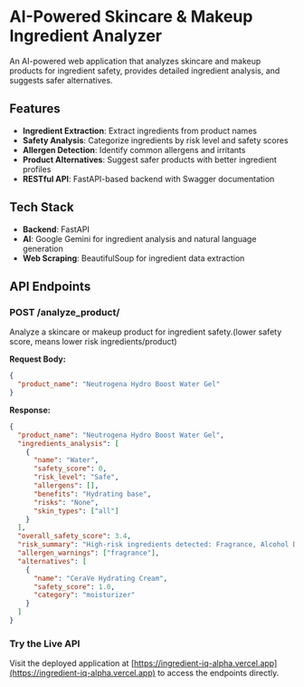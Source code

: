 # AI-Powered Skincare & Makeup Ingredient Analyzer

An AI-powered web application that analyzes skincare and makeup products for ingredient safety, provides detailed ingredient analysis, and suggests safer alternatives.

## Features

- **Ingredient Extraction**: Extract ingredients from product names
- **Safety Analysis**: Categorize ingredients by risk level and safety scores
- **Allergen Detection**: Identify common allergens and irritants
- **Product Alternatives**: Suggest safer products with better ingredient profiles
- **RESTful API**: FastAPI-based backend with Swagger documentation

## Tech Stack

- **Backend**: FastAPI
- **AI**: Google Gemini for ingredient analysis and natural language generation
- **Web Scraping**: BeautifulSoup for ingredient data extraction

## API Endpoints

### POST /analyze_product/

Analyze a skincare or makeup product for ingredient safety.(lower safety score, means lower risk ingredients/product)

**Request Body:**

```json
{
  "product_name": "Neutrogena Hydro Boost Water Gel"
}
```

**Response:**

```json
{
  "product_name": "Neutrogena Hydro Boost Water Gel",
  "ingredients_analysis": [
    {
      "name": "Water",
      "safety_score": 0,
      "risk_level": "Safe",
      "allergens": [],
      "benefits": "Hydrating base",
      "risks": "None",
      "skin_types": ["all"]
    }
  ],
  "overall_safety_score": 3.4,
  "risk_summary": "High-risk ingredients detected: Fragrance, Alcohol Denat. Consider alternatives.",
  "allergen_warnings": ["fragrance"],
  "alternatives": [
    {
      "name": "CeraVe Hydrating Cream",
      "safety_score": 1.0,
      "category": "moisturizer"
    }
  ]
}
```

### Try the Live API

Visit the deployed application at [https://ingredient-iq-alpha.vercel.app](https://ingredient-iq-alpha.vercel.app) to access the endpoints directly.
